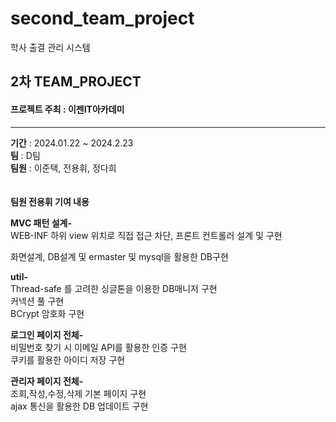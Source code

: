 # second_team_project
학사 출결 관리 시스템
## 2차 TEAM_PROJECT
#### 프로젝트 주최 : 이젠IT아카데미
<hr>
<b>기간</b> : 2024.01.22 ~ 2024.2.23<br>
<b>팀</b> : D팀<br>
<b>팀원</b> : 이준택, 전용휘, 정다희<br>
<br>
<br>
<b>팀원 전용휘 기여 내용</b>

<b>MVC 패턴 설계-</b><br>
WEB-INF 하위 view 위치로 직접 접근 차단, 프론트 컨트롤러 설계 및 구현<br>

화면설계, DB설계 및 ermaster 및 mysql을 활용한 DB구현<br>

<b>util-</b><br>
Thread-safe 를 고려한 싱글톤을 이용한 DB매니저 구현<br>
커넥션 풀 구현<br>
BCrypt 암호화 구현<br>

<b>로그인 페이지 전체-</b><br>
비밀번호 찾기 시 이메일 API를 활용한 인증 구현<br>
쿠키를 활용한 아이디 저장 구현<br>


<b>관리자 페이지 전체-</b><br>
조회,작성,수정,삭제 기본 페이지 구현<br>
ajax 통신을 활용한 DB 업데이트 구현

